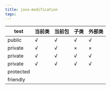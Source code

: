 ```yaml
---
title: java-modification
tags:
---
```


| test      | 当前类 | 当前包 | 子类 | 外部类 |
| --------- | ------ | ------ | ---- | ------ |
| public    | √      | √      | √    | √      |
| private   | √      | √      | ×    | ×      |
| private   | √      | √      | √    | √      |
| private   | √      | √      | √    | √      |
| protected |
| friendly  |
